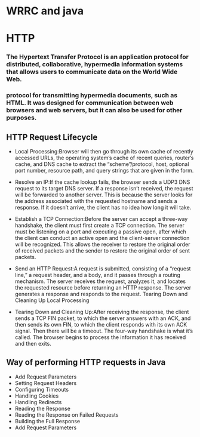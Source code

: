 # WRRC and java
# HTTP 
### The Hypertext Transfer Protocol is an application protocol for distributed, collaborative, hypermedia information systems that allows users to communicate data on the World Wide Web.
### protocol for transmitting hypermedia documents, such as HTML. It was designed for communication between web browsers and web servers, but it can also be used for other purposes. 

## HTTP Request Lifecycle

* Local Processing:Browser will then go through its own cache of recently accessed URLs, the operating system’s cache of recent queries, router’s cache, and DNS cache to extract the “scheme”/protocol, host, optional port number, resource path, and query strings that are given in the form.

* Resolve an IP:If the cache lookup fails, the browser sends a UDP3 DNS request to its target DNS server. If a response isn’t received, the request will be forwarded to another server. This is because the server looks for the address associated with the requested hostname and sends a response. If it doesn’t arrive, the client has no idea how long it will take.

* Establish a TCP Connection:Before the server can accept a three-way handshake, the client must first create a TCP connection. The server must be listening on a port and executing a passive open, after which the client can conduct an active open and the client-server connection will be recognized. This allows the receiver to restore the original order of received packets and the sender to restore the original order of sent packets.

* Send an HTTP Request:A request is submitted, consisting of a “request line,” a request header, and a body, and it passes through a routing mechanism. The server receives the request, analyzes it, and locates the requested resource before returning an HTTP response. The server generates a response and responds to the request.
Tearing Down and Cleaning Up
Local Processing

* Tearing Down and Cleaning Up:After receiving the response, the client sends a TCP FIN packet, to which the server answers with an ACK, and then sends its own FIN, to which the client responds with its own ACK signal. Then there will be a timeout. The four-way handshake is what it’s called. The browser begins to process the information it has received and then exits.


## Way of performing HTTP requests in Java
* Add Request Parameters
* Setting Request Headers
* Configuring Timeouts
* Handling Cookies
* Handling Redirects
* Reading the Response
* Reading the Response on Failed Requests
* Building the Full Response
* Add Request Parameters


